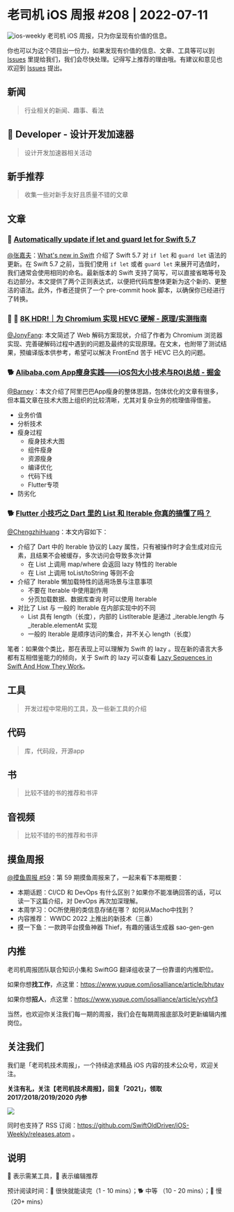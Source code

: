 # 老司机 iOS 周报 #208 | 2022-07-11

![ios-weekly](https://github.com/SwiftOldDriver/iOS-Weekly/blob/master/assets/ios-weekly.png?raw=true)
老司机 iOS 周报，只为你呈现有价值的信息。

你也可以为这个项目出一份力，如果发现有价值的信息、文章、工具等可以到 [Issues](https://github.com/SwiftOldDriver/iOS-Weekly/issues) 里提给我们，我们会尽快处理。记得写上推荐的理由哦。有建议和意见也欢迎到 [Issues](https://github.com/SwiftOldDriver/iOS-Weekly/issues) 提出。

## 新闻

> 行业相关的新闻、趣事、看法

##  Developer - 设计开发加速器

> 设计开发加速器相关活动

## 新手推荐

> 收集一些对新手友好且质量不错的文章

## 文章

### 🐎 [Automatically update if let and guard let for Swift 5.7](https://digitalbunker.dev/updating-if-guard-let-for-swift-5-7/)

[@张嘉夫](https://github.com/josephchang10)：[What's new in Swift](https://developer.apple.com/videos/play/wwdc2022/110354/) 介绍了 Swift 5.7 对 `if let` 和 `guard let` 语法的更新。在 Swift 5.7 之前，当我们使用 `if let` 或者 `guard let` 来展开可选值时，我们通常会使用相同的命名。最新版本的 Swift 支持了简写，可以直接省略等号及右边部分。本文提供了两个正则表达式，以便把代码库整体更新为这个新的、更整洁的语法。此外，作者还提供了一个 pre-commit hook 脚本，以确保你已经进行了转换。

### 🌟 🐢 [8K HDR!｜为 Chromium 实现 HEVC 硬解 - 原理/实测指南](https://mp.weixin.qq.com/s/O6lU8qTKAKBMH3Oi5H4yxg)

[@JonyFang](https://github.com/JonyFang): 本文简述了 Web 解码方案现状，介绍了作者为 Chromium 浏览器实现、完善硬解码过程中遇到的问题及最终的实现原理。在文末，也附带了测试结果，预编译版本供参考，希望可以解决 FrontEnd 苦于 HEVC 已久的问题。

### 🐕 [Alibaba.com App瘦身实践——iOS包大小技术与ROI总结 - 掘金](https://juejin.cn/post/7117074938577551368)

[@Barney](https://github.com/BarneyZhaoooo)：本文介绍了阿里巴巴App瘦身的整体思路，包体优化的文章有很多，但本篇文章在技术大图上组织的比较清晰，尤其对复杂业务的梳理值得借鉴。

- 业务价值
- 分析技术
- 瘦身过程
	- 瘦身技术大图
	- 组件瘦身
	- 资源瘦身
	- 编译优化
	- 代码下线
	- Flutter专项
- 防劣化

### 🐕 [Flutter 小技巧之 Dart 里的 List 和 Iterable 你真的搞懂了吗？](https://mp.weixin.qq.com/s/GwAoMN77EVbZdo9Jya9hRA)

[@ChengzhiHuang](https://github.com/ChengzhiHuang)：本文内容如下：
- 介绍了 Dart 中的 Iterable 协议的 Lazy 属性，只有被操作时才会生成对应元素，且结果不会被缓存，多次访问会导致多次计算
  - 在 List 上调用 map/where 会返回 lazy 特性的 Iterable
  - 在 List 上调用 toList/toString 等则不会
- 介绍了 Iterable 懒加载特性的适用场景与注意事项
  - 不要在 Iterable 中使用副作用 
  - 分页加载数据、数据库查询 时可以使用 Iterable
- 对比了 List 与 一般的 Iterable 在内部实现中的不同
  - List 具有 length（长度），内部的 ListIterable 是通过 _iterable.length 与 _iterable.elementAt 实现
  - 一般的 Iterable 是顺序访问的集合，并不关心 length（长度）

笔者：如果做个类比，那在表现上可以理解为 Swift 的 lazy 。现在新的语言大多都有互相借鉴能力的倾向，关于 Swift 的 lazy 可以查看 [Lazy Sequences in Swift And How They Work](https://swiftrocks.com/lazy-sequences-in-swift-and-how-they-work)。

## 工具

> 开发过程中常用的工具，及一些新工具的介绍

## 代码

> 库，代码段，开源app

## 书

> 比较不错的书的推荐和书评

## 音视频

> 比较不错的书的推荐和书评

## 摸鱼周报

[@摸鱼周报 #59](https://mp.weixin.qq.com/s/LJNCo0Eg11shGZN75-TZcg)：第 59 期摸鱼周报来了，一起来看下本期概要：

* 本期话题：CI/CD 和 DevOps 有什么区别？如果你不能准确回答的话，可以读一下这篇介绍，对 DevOps 再次加深理解。
* 本周学习：OC所使用的类信息存储在哪？ 如何从Macho中找到？
* 内容推荐： WWDC 2022 上推出的新技术（三番）
* 摸一下鱼：一款跨平台摸鱼神器 Thief，有趣的骚话生成器 sao-gen-gen

## 内推

老司机周报团队联合知识小集和 SwiftGG 翻译组收录了一份靠谱的内推职位。

如果你想**找工作**，点这里：https://www.yuque.com/iosalliance/article/bhutav

如果你想**招人**，点这里：https://www.yuque.com/iosalliance/article/ycyhf3

当然，也欢迎你关注我们每一期的周报，我们会在每期周报底部及时更新编辑内推岗位。

## 关注我们

我们是「老司机技术周报」，一个持续追求精品 iOS 内容的技术公众号，欢迎关注。

**关注有礼，关注【老司机技术周报】，回复「2021」，领取 2017/2018/2019/2020 内参**

![](https://github.com/SwiftOldDriver/iOS-Weekly/blob/master/assets/qrcode_for_wechat.jpg?raw=true)

同时也支持了 RSS 订阅：https://github.com/SwiftOldDriver/iOS-Weekly/releases.atom 。

## 说明

🚧 表示需某工具，🌟 表示编辑推荐

预计阅读时间：🐎 很快就能读完（1 - 10 mins）；🐕 中等 （10 - 20 mins）；🐢 慢（20+ mins）
